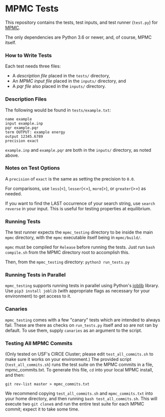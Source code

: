# MPMC Tests
This repository contains the tests, test inputs, and test runner (`test.py`) 
for [MPMC](https://github.com/mpmccode/mpmc).

The only dependencies are Python 3.6 or newer, and, of course, MPMC itself.
### How to Write Tests
Each test needs three files:

 - A *description file* placed in the `tests/` directory, 
 - An *MPMC input file* placed in the `inputs/` directory, and
 - A *pqr file* also placed in the `inputs/` directory.
 
### Description Files 
 The following would be found in `tests/example.txt`:
 
    name example
    input example.inp
    pqr example.pqr
    term OUTPUT: example energy
    output 12345.6789
    precision exact

`example.inp` and `example.pqr` are both in the `inputs/` directory, as noted 
above.

### Notes on Test Options
A `precision` of `exact` is the same as setting the precision to `0.0`.

For comparisons, use `less`(<), `lesser`(<=), `more`(>), or `greater`(>=) as 
needed.

If you want to find the LAST occurrence of your search string, use `search 
reverse` in your input. This 
is useful for testing properties at equilibrium.

### Running Tests
The test runner expects the `mpmc_testing` directory to be inside the main 
`mpmc` directory, with
the `mpmc` executable itself being in `mpmc/build/`.

`mpmc` must be compiled for `Release` before running the tests. Just run `bash 
compile.sh` from
the MPMC directory root to accomplish this.

Then, from the `mpmc_testing` directory: `python3 run_tests.py`

### Running Tests in Parallel
`mpmc_testing` supports running tests in parallel using Python's
[joblib](https://pypi.org/project/joblib/) library. Use `pip3 install joblib` 
(with appropriate
flags as necessary for your environment) to get access to it.

### Canaries
`mpmc_testing` comes with a few "canary" tests which are intended to always 
fail. These are there as checks 
on `run_tests.py` itself and so are not ran by default. To use them, supply 
`canaries` as an argument to the
script.

### Testing All MPMC Commits
(Only tested on USF's CIRCE Cluster; please edit `test_all_commits.sh` to make 
sure it works on your environment.)
The provided script (`test_all_commits.sh`) runs the test suite on the MPMC 
commits in a file,
mpmc_commits.txt. To generate this file, `cd` into your local MPMC install, and 
then:

    git rev-list master > mpmc_commits.txt

We recommend copying `test_all_commits.sh` and `mpmc_commits.txt` into your home directory, and
then running `bash test_all_commits.sh`. This will execute two `git clone`s and run the entire
test suite for each MPMC commit; expect it to take some time.


